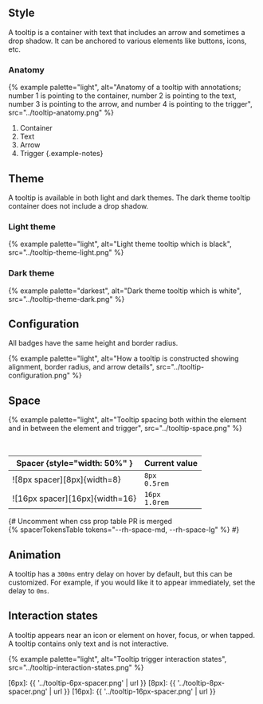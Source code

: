 ## Style 
A tooltip is a container with text that includes an arrow and sometimes a drop shadow. It can be anchored to various elements like buttons, icons, etc.
### Anatomy 
{% example palette="light",
          alt="Anatomy of a tooltip with annotations; number 1 is pointing to the container, number 2 is pointing to the text, number 3 is pointing to the arrow, and number 4 is pointing to the trigger",
          src="../tooltip-anatomy.png" %}

1) Container
2) Text
3) Arrow
4) Trigger
{.example-notes}

## Theme 
A tooltip is available in both light and dark themes. The dark theme tooltip container does not include a drop shadow.
### Light theme 
{% example palette="light",
          alt="Light theme tooltip which is black",
          src="../tooltip-theme-light.png" %}

### Dark theme 
{% example palette="darkest",
          alt="Dark theme tooltip which is white",
          src="../tooltip-theme-dark.png" %}

## Configuration 
All badges have the same height and border radius.

{% example palette="light",
          alt="How a tooltip is constructed showing alignment, border radius, and arrow details",
          src="../tooltip-configuration.png" %}

## Space 
{% example palette="light",
          alt="Tooltip spacing both within the element and in between the element and trigger",
          src="../tooltip-space.png" %}

<br>

| Spacer {style="width: 50%" }      | Current value      |
| --------------------------------- | ------------------ |
| ![8px spacer][8px]{width=8}       | `8px`<br>`0.5rem`  |
| ![16px spacer][16px]{width=16}    | `16px`<br>`1.0rem` |

{# 
    Uncomment when css prop table PR is merged   
    {% spacerTokensTable 
      tokens="--rh-space-md, --rh-space-lg" 
    %}
  #}

## Animation 
A tooltip has a `300ms` entry delay on hover by default, but this can be customized. For example, if you would like it to appear immediately, set the delay to `0ms`.
## Interaction states 
A tooltip appears near an icon or element on hover, focus, or when tapped. A tooltip contains only text and is not interactive.

{% example palette="light",
          alt="Tooltip trigger interaction states",
          src="../tooltip-interaction-states.png" %}

[6px]: {{ '../tooltip-6px-spacer.png' | url }}
[8px]: {{ '../tooltip-8px-spacer.png' | url }}
[16px]: {{ '../tooltip-16px-spacer.png' | url }}
